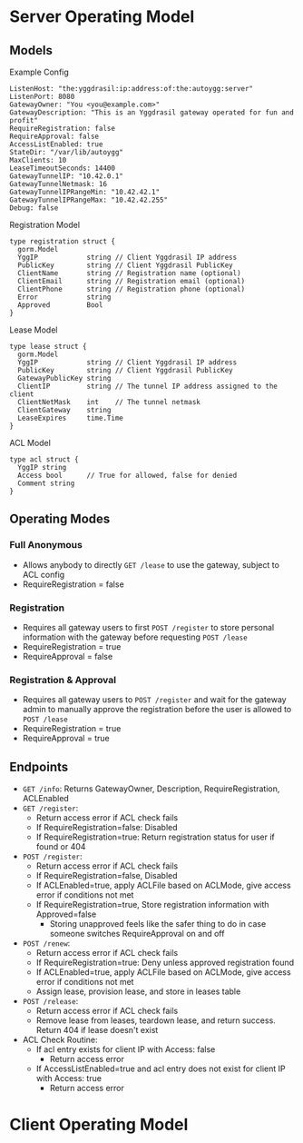 # Server Operating Model

## Models

Example Config

    ListenHost: "the:yggdrasil:ip:address:of:the:autoygg:server"
    ListenPort: 8080
    GatewayOwner: "You <you@example.com>"
    GatewayDescription: "This is an Yggdrasil gateway operated for fun and profit"
    RequireRegistration: false
    RequireApproval: false
    AccessListEnabled: true
    StateDir: "/var/lib/autoygg"
    MaxClients: 10
    LeaseTimeoutSeconds: 14400
    GatewayTunnelIP: "10.42.0.1"
    GatewayTunnelNetmask: 16
    GatewayTunnelIPRangeMin: "10.42.42.1"
    GatewayTunnelIPRangeMax: "10.42.42.255"
    Debug: false

Registration Model

    type registration struct {
      gorm.Model
      YggIP            string // Client Yggdrasil IP address
      PublicKey        string // Client Yggdrasil PublicKey
      ClientName       string // Registration name (optional)
      ClientEmail      string // Registration email (optional)
      ClientPhone      string // Registration phone (optional)
      Error            string
      Approved         Bool
    }

Lease Model

    type lease struct {
      gorm.Model
      YggIP            string // Client Yggdrasil IP address
      PublicKey        string // Client Yggdrasil PublicKey
      GatewayPublicKey string
      ClientIP         string // The tunnel IP address assigned to the client
      ClientNetMask    int    // The tunnel netmask
      ClientGateway    string
      LeaseExpires     time.Time
    }

ACL Model

    type acl struct {
      YggIP string
      Access bool      // True for allowed, false for denied
      Comment string
    }

## Operating Modes
### Full Anonymous
* Allows anybody to directly `GET /lease` to use the gateway, subject to ACL config
* RequireRegistration = false

### Registration
* Requires all gateway users to first `POST /register` to store personal information with the gateway before requesting `POST /lease`
* RequireRegistration = true
* RequireApproval = false

### Registration & Approval
* Requires all gateway users to `POST /register` and wait for the gateway admin to manually approve the registration before the user is allowed to `POST /lease`
* RequireRegistration = true
* RequireApproval = true

## Endpoints
  * `GET /info`: Returns GatewayOwner, Description, RequireRegistration, ACLEnabled
  * `GET /register`:
    * Return access error if ACL check fails
    * If RequireRegistration=false: Disabled
    * If RequireRegistration=true: Return registration status for user if found or 404
  * `POST /register`:
    * Return access error if ACL check fails
    * If RequireRegistration=false, Disabled
    * If ACLEnabled=true, apply ACLFile based on ACLMode, give access error if conditions not met
    * If RequireRegistration=true, Store registration information with Approved=false
      * Storing unapproved feels like the safer thing to do in case someone switches RequireApproval on and off
  * `POST /renew`:
    * Return access error if ACL check fails
    * If RequireRegistration=true: Deny unless approved registration found
    * If ACLEnabled=true, apply ACLFile based on ACLMode, give access error if conditions not met
    * Assign lease, provision lease, and store in leases table
  * `POST /release`:
    * Return access error if ACL check fails
    * Remove lease from leases, teardown lease, and return success. Return 404 if lease doesn't exist
  * ACL Check Routine:
    * If acl entry exists for client IP with Access: false
      * Return access error
    * If AccessListEnabled=true and acl entry does not exist for client IP with Access: true
      * Return access error

# Client Operating Model
